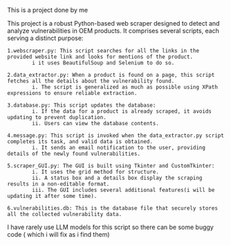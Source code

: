 This is a project done by me

This project is a robust Python-based web scraper designed to detect and analyze vulnerabilities in OEM products. It comprises several scripts, each serving a distinct purpose:
    
    1.webscraper.py: This script searches for all the links in the provided website link and looks for mentions of the product.
            i it uses BeautifulSoup and Selenium to do so.
    
    2.data_extractor.py: When a product is found on a page, this script fetches all the details about the vulnerability found.
            i. The script is generalized as much as possible using XPath expressions to ensure reliable extraction.

    3.database.py: This script updates the database:
            i. If the data for a product is already scraped, it avoids updating to prevent duplication.
            ii. Users can view the database contents.
    
    4.message.py: This script is invoked when the data_extractor.py script completes its task, and valid data is obtained.
            i. It sends an email notification to the user, providing details of the newly found vulnerabilities.
                    
    5.scraper_GUI.py: The GUI is built using Tkinter and CustomTkinter:
            i. It uses the grid method for structure.
            ii. A status box and a details box display the scraping results in a non-editable format.
            iii. The GUI includes several additional features(i will be updating it after some time).
    
    6.vulnerabilities.db: This is the database file that securely stores all the collected vulnerability data.          

I have rarely use LLM models for this script so there can be some buggy code ( which i will fix as i find them)
